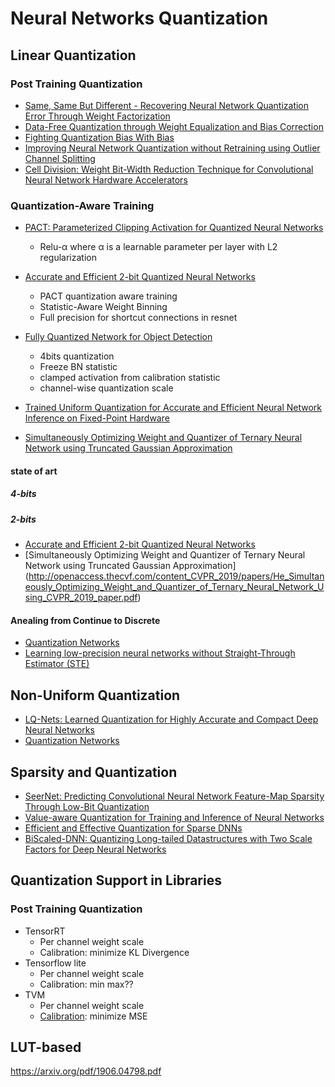 # Neural Networks Quantization

## Linear Quantization

### Post Training Quantization
- [Same, Same But Different - Recovering Neural Network Quantization Error Through Weight Factorization
](https://arxiv.org/abs/1902.01917)
- [Data-Free Quantization through Weight Equalization and Bias Correction](https://arxiv.org/abs/1906.04721)
- [Fighting Quantization Bias With Bias](https://arxiv.org/abs/1906.03193)
- [Improving Neural Network Quantization without Retraining using Outlier Channel Splitting](https://arxiv.org/abs/1901.09504)
- [Cell Division: Weight Bit-Width Reduction Technique for Convolutional Neural Network Hardware Accelerators](https://dl.acm.org/citation.cfm?id=3287721)
### Quantization-Aware Training
- [PACT: Parameterized Clipping Activation for Quantized Neural Networks](https://arxiv.org/abs/1805.06085)
  - Relu-α where α is a learnable parameter per layer with L2 regularization
  
- [Accurate and Efficient 2-bit Quantized Neural Networks](https://www.sysml.cc/doc/2019/168.pdf)
  - PACT quantization aware training
  - Statistic-Aware Weight Binning
  - Full precision for shortcut connections in resnet
  
- [Fully Quantized Network for Object Detection](http://openaccess.thecvf.com/content_CVPR_2019/papers/Li_Fully_Quantized_Network_for_Object_Detection_CVPR_2019_paper.pdf)
  - 4bits quantization
  - Freeze BN statistic
  - clamped activation from calibration statistic
  - channel-wise quantization scale
- [Trained Uniform Quantization for Accurate and Efficient Neural Network Inference on Fixed-Point Hardware](https://arxiv.org/abs/1903.08066)
- [Simultaneously Optimizing Weight and Quantizer of Ternary Neural Network using Truncated Gaussian Approximation](http://openaccess.thecvf.com/content_CVPR_2019/papers/He_Simultaneously_Optimizing_Weight_and_Quantizer_of_Ternary_Neural_Network_Using_CVPR_2019_paper.pdf)

#### state of art 
##### 4-bits

##### 2-bits
- [Accurate and Efficient 2-bit Quantized Neural Networks](https://www.sysml.cc/doc/2019/168.pdf)
- [Simultaneously Optimizing Weight and Quantizer of Ternary Neural Network
using Truncated Gaussian Approximation] (http://openaccess.thecvf.com/content_CVPR_2019/papers/He_Simultaneously_Optimizing_Weight_and_Quantizer_of_Ternary_Neural_Network_Using_CVPR_2019_paper.pdf)
#### Anealing from Continue to Discrete 
- [Quantization Networks](http://openaccess.thecvf.com/content_CVPR_2019/papers/Yang_Quantization_Networks_CVPR_2019_paper.pdf)
- [Learning low-precision neural networks without
Straight-Through Estimator (STE)](https://arxiv.org/pdf/1903.01061.pdf)

## Non-Uniform Quantization
- [LQ-Nets: Learned Quantization for Highly Accurate and Compact Deep Neural Networks](https://arxiv.org/abs/1807.10029)
- [Quantization Networks](http://openaccess.thecvf.com/content_CVPR_2019/papers/Yang_Quantization_Networks_CVPR_2019_paper.pdf)

## Sparsity and Quantization
- [SeerNet: Predicting Convolutional Neural Network Feature-Map Sparsity Through Low-Bit Quantization](http://openaccess.thecvf.com/content_CVPR_2019/html/Cao_SeerNet_Predicting_Convolutional_Neural_Network_Feature-Map_Sparsity_Through_Low-Bit_Quantization_CVPR_2019_paper.html)
- [Value-aware Quantization for Training and Inference of Neural Networks](https://arxiv.org/abs/1804.07802)
- [Efficient and Effective Quantization for Sparse DNNs](https://arxiv.org/pdf/1903.03046.pdf)
- [BiScaled-DNN: Quantizing Long-tailed Datastructures with Two Scale Factors for Deep Neural Networks](https://dl.acm.org/citation.cfm?id=3316781.3317783)

## Quantization Support in Libraries
### Post Training Quantization
- TensorRT
  - Per channel weight scale
  - Calibration: minimize KL Divergence
- Tensorflow lite
  - Per channel  weight scale
  - Calibration: min max??
- TVM
  - Per channel weight scale
  - [Calibration](https://github.com/dmlc/tvm/issues/2651): minimize MSE
  
## LUT-based
https://arxiv.org/pdf/1906.04798.pdf
